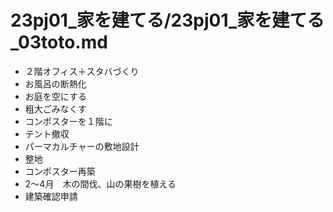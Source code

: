 # 23pj01_家を建てる/23pj01_家を建てる_03toto.md
- ２階オフィス＋スタバづくり
- お風呂の断熱化
- お庭を空にする
- 粗大ごみなくす
- コンポスターを１階に
- テント撤収
- パーマカルチャーの敷地設計
- 整地
- コンポスター再築
- 2〜4月　木の間伐、山の果樹を植える
- 建築確認申請
